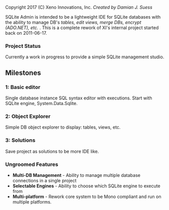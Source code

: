 Copyright 2017 (C) Xeno Innovations, Inc.
_Created by Damian J. Suess_

SQLite Admin is intended to be a lightweight IDE for SQLite databases with the ability to manage DB's _tables, edit views, merge DBs, encrypt (ADO.NET), etc._ . This is a complete rework of XI's internal project started back on 2011-06-17.

### Project Status
Currently a work in progress to provide a simple SQLite management studio.


## Milestones

### 1: Basic editor
Single database instance SQL syntax editor with executions. Start with SQLite engine, System.Data.Sqlite.

### 2: Object Explorer
Simple DB object explorer to display: tables, views, etc.

### 3: Solutions
Save project as solutions to be more IDE like.


### Ungroomed Features
* **Multi-DB Management** - Ability to manage multiple database connections in a single project
* **Selectable Engines** - Ability to choose which SQLite engine to execute from
* **Multi-platform** - Rework core system to be Mono compliant and run on multiple platforms.